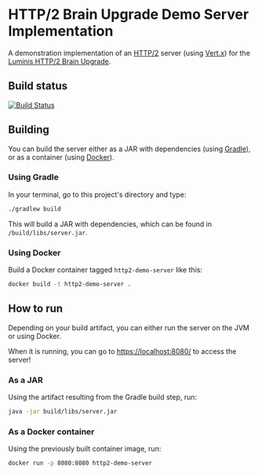# HTTP/2 Brain Upgrade Demo Server Implementation

A demonstration implementation of an [HTTP/2][1] server (using [Vert.x][2]) for the [Luminis HTTP/2 Brain Upgrade][3].

## Build status

[![Build Status](https://travis-ci.org/pietvandongen/http2-brain-upgrade.svg?branch=master)](https://travis-ci.org/pietvandongen/http2-brain-upgrade)

## Building

You can build the server either as a JAR with dependencies (using [Gradle][4]), or as a container (using [Docker][5]). 

### Using Gradle

In your terminal, go to this project's directory and type:
 
```bash
./gradlew build
```

This will build a JAR with dependencies, which can be found in `/build/libs/server.jar`.


### Using Docker

Build a Docker container tagged `http2-demo-server` like this:

```bash
docker build -t http2-demo-server .
```

## How to run

Depending on your build artifact, you can either run the server on the JVM or using Docker. 

When it is running, you can go to [https://localhost:8080/](https://localhost:8080/) to access the server!

### As a JAR

Using the artifact resulting from the Gradle build step, run:

```bash
java -jar build/libs/server.jar
```

### As a Docker container
 
Using the previously built container image, run:

```bash
docker run -p 8080:8080 http2-demo-server
```

[1]: https://http2.github.io/
[2]: http://vertx.io/
[3]: https://academy.luminis.eu/en/event/brain-upgrade-http2/
[4]: https://gradle.org/
[5]: https://www.docker.com/

